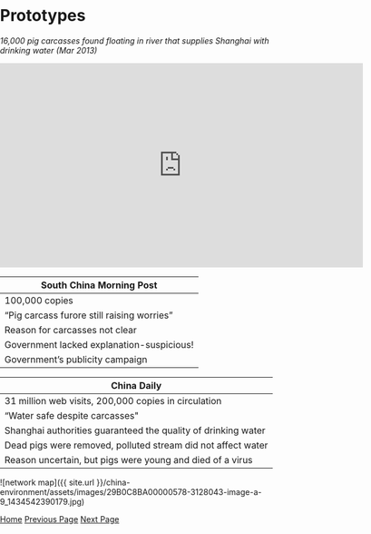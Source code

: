 <title>Example</title>
<style>
body {
    margin:0;
    padding:0;
    background-image:url("/china-environment/assets/images/Factory.pdf"); 
    background-repeat: no-repeat;
    webkit-background-size: cover;
    moz-background-size: cover;
    o-background-size: cover;
    background-size: cover;
    }
    
</style>

# Prototypes

<i>16,000 pig carcasses found floating in river that supplies Shanghai with drinking water (Mar 2013)</i>

<iframe width="640" height="360" src="https://www.youtube.com/embed/EDIGnqxYqMI" frameborder="0" gesture="media" allow="encrypted-media" allowfullscreen></iframe>

|South China Morning Post|
| ------------------------------------------         |
| 100,000 copies                                     |
| “Pig carcass furore still raising worries”         |
| Reason for carcasses not clear                     |
| Government lacked explanation-suspicious!          |
| Government’s publicity campaign                    |

|China Daily|
|---------------------------------------|
|31 million web visits, 200,000 copies in circulation|
|“Water safe despite carcasses"|
|Shanghai authorities guaranteed the quality of drinking water|
|Dead pigs were removed, polluted stream did not affect water |
|Reason uncertain, but pigs were  young and  died of a virus|

![network map]({{ site.url }}/china-environment/assets/images/29B0C8BA00000578-3128043-image-a-9_1434542390179.jpg)

[Home](index.md) [Previous Page](page1.md) [Next Page](page3.md)
